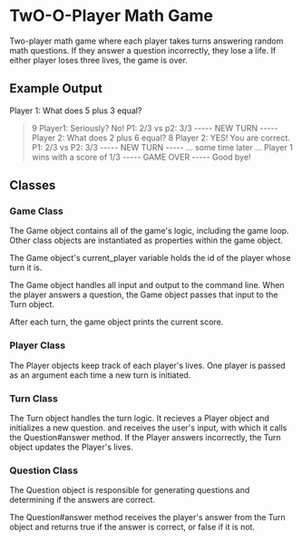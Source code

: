# TwO-O-Player Math Game

Two-player math game where each player takes turns answering random math questions. If they answer a question incorrectly, they lose a life. If either player loses three lives, the game is over.

## Example Output
Player 1: What does 5 plus 3 equal?
> 9
Player1: Seriously? No!
P1: 2/3 vs p2: 3/3
----- NEW TURN -----
Player 2: What does 2 plus 6 equal?
> 8
Player 2: YES! You are correct.
P1: 2/3 vs P2: 3/3
----- NEW TURN -----
... some time later ...
Player 1 wins with a score of 1/3
----- GAME OVER -----
Good bye!

## Classes

### Game Class
The Game object contains all of the game's logic, including the game loop. Other class objects are instantiated as properties within the game object.

The Game object's current_player variable holds the id of the player whose turn it is.

The Game object handles all input and output to the command line. When the player answers a question, the Game object passes that input to the Turn object.

After each turn, the game object prints the current score.

### Player Class
The Player objects keep track of each player's lives. One player is passed as an argument each time a new turn is initiated.

### Turn Class
The Turn object handles the turn logic. It recieves a Player object and initializes a new question. and receives the user's input, with which it calls the Question#answer method. If the Player answers incorrectly, the Turn object updates the Player's lives.

### Question Class
The Question object is responsible for generating questions and determining if the answers are correct.

The Question#answer method receives the player's answer from the Turn object and returns true if the answer is correct, or false if it is not.